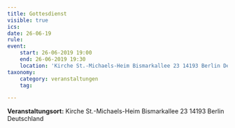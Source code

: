 ```yaml
---
title: Gottesdienst
visible: true
ics: 
date: 26-06-19
rule: 
event:
	start: 26-06-2019 19:00
	end: 26-06-2019 19:30
	location: 'Kirche St.-Michaels-Heim Bismarkallee 23 14193 Berlin Deutschland'
taxonomy:
	category: veranstaltungen
	tag: 

---
```




**Veranstaltungsort:** Kirche St.-Michaels-Heim
Bismarkallee 23
14193 Berlin
Deutschland

